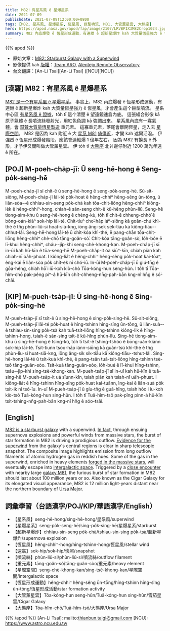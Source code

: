 ```yaml
---
title: M82：有星系風 ê 星爆星系
date: 2021-07-09
publishdate: 2021-07-09T12:00:00+0800
tags: [M82, 星系風, 星爆星系, 恆星風, 巨型噴流, M81, 大管薰星雲, 大熊座]
hero: https://apod.nasa.gov/apod/fap/image/2107/LRVBPIX3M82Crop1024.jpg
summary: M82 內底爆發 ê 恆星形成運動，有連紲 ê 超新星爆炸 kah 大質量恆星強力 ê 恆星風，才會產生這个巨型噴流。
---
```


{{% apod %}}

- 原始文章：[M82: Starburst Galaxy with a Superwind](https://apod.nasa.gov/apod/ap210709.html)
- 影像提供 kah [版權][copyright]：[Team ARO](https://astroaro.fr/en/contact-link), [Alentejo Remote Observatory](https://astroaro.fr/en/home/)
- 台文翻譯：[An-Li Tsai][An-Li Tsai] ([NCU][NCU])

## [漢羅] M82：有星系風 ê 星爆星系
[M82 是一个有星系風 ê 星爆星系][M82 is a starburst galaxy]。
事實上，M82 內底爆發 ê 恆星形成運動，有連紲 ê 超新星爆炸 kah 大質量恆星強力 ê 恆星風，才會產生這个巨型噴流。
星系中心區 [有星系風 ê 證據][Evidence for the superwind]，to̍h tī 這个清楚 ê 望遠鏡速翕內底。
這張組合影像 kā 原子氣體 ê 長噴流絲發射光，用紅色色調 kā 強調出來。
星系風內底有一寡氣體，會 [幫贊大質量恆星製造][forged in the massive stars] 重元素。
這寡重元素，落尾會離開恆星，走入去 [星際空間][intergalactic space]。
M82 是因為 kah 附近 ê 大 [星系 M81][galaxy M81] [倚傷近][close encounter]，才變 kah 遮爾活潑。
伊強烈 ê 恆星形成爆發階段，應該會連紲爆 1 億年左右。
因為 M82 有搝長 ê 外形，才予伊又閣叫做大管薰星雲。
伊 to̍h tī [大熊座][Ursa Major] 北爿邊仔附近 1200 萬光年遠 ê 所在。


## [POJ] M-poeh-cha̍p-jī: Ū seng-hē-hong ê Seng-po̍k-seng-hē
M-poeh-cha̍p-jī sī chi̍t-ê ū seng-hē-hong ê seng-po̍k-seng-hē.
Sū-si̍t-siōng, M-poeh-cha̍p-jī lāi-té po̍k-hoat ê hêng-chhiⁿ hêng-sêng ūn-tōng, ū liân-sòa--ê chhiau-sin-seng po̍k-chà kah tōa-chit-liōng hêng-chhiⁿ kiông-le̍k ê hêng-chhiⁿ-hong, chiah-ē sán-seng chit-ê kū-hêng phùn-liû.
Seng-hē tiong-sim-khu ū seng-hē-hong ê chèng-kù, to̍h tī chit-ê chheng-chhó͘ ê bōng-oán-kiàⁿ sok-hip lāi-té.
Chit-tiuⁿ cho͘-ha̍p iáⁿ-siōng kā goân-chú khì-thé ê tn̂g phùn-liû-si hoat-siā-kng, iōng âng-sek sek-tiāu kā kiông-tiāu--chhut-lâi.
Seng-hē-hong lāi-té ū chi̍t-kóa khì-thé, ē pang-chān tōa-chit-liōng hêng-chhiⁿ chè-chō tāng-goân-sò͘.
Chit-kóa tāng-goân-sò͘, lo̍h-bóe ē lī-khui hêng-chhiⁿ, cháu--ji̍p-khì seng-chè-khong-kan.
M-poeh-cha̍p-jī sī in-ūi kah hū-kīn ê tōa-seng-hē M-poeh-cha̍p-it óa siūⁿ-kīn, chiah piàn kah chiah-nī oa̍h-phoat.
I kiông-lia̍t ê hêng-chhiⁿ hêng-sêng po̍k-hoat kai-tōaⁿ, èng-kai ē liân-sòa po̍k chi̍t-ek nî chó-iū.
In-ūi M-poeh-cha̍p-jī ū giú-tn̄g ê gōa-hêng, chiah hō͘ i iū-koh kiò-chò Tōa-kóng-hun seng-hûn.
I to̍h tī Tōa-hîm-chō pak-pêng piⁿ-á hū-kīn chi̍t-chheng-nn̄g-pah-bān kng-nî hn̄g ê só͘-chāi.


## [KIP] M-pueh-tsa̍p-jī: Ū sing-hē-hong ê Sing-po̍k-sing-hē
M-pueh-tsa̍p-jī sī tsi̍t-ê ū sing-hē-hong ê sing-po̍k-sing-hē.
Sū-si̍t-siōng, M-pueh-tsa̍p-jī lāi-té po̍k-huat ê hîng-tshinn hîng-sîng ūn-tōng, ū liân-suà--ê tshiau-sin-sing po̍k-tsà kah tuā-tsit-liōng hîng-tshinn kiông-li̍k ê hîng-tshinn-hong, tsiah-ē sán-sing tsit-ê kū-hîng phùn-lîu.
Sing-hē tiong-sim-khu ū sing-hē-hong ê tsìng-kù, to̍h tī tsit-ê tshing-tshóo ê bōng-uán-kiànn sok-hip lāi-té.
Tsit-tiunn tsoo-ha̍p iánn-siōng kā guân-tsú khì-thé ê tn̂g phùn-lîu-si huat-siā-kng, iōng âng-sik sik-tiāu kā kiông-tiāu--tshut-lâi.
Sing-hē-hong lāi-té ū tsi̍t-kuá khì-thé, ē pang-tsān tuā-tsit-liōng hîng-tshinn tsè-tsō tāng-guân-sòo.
Tsit-kuá tāng-guân-sòo, lo̍h-bué ē lī-khui hîng-tshinn, tsáu--ji̍p-khì sing-tsè-khong-kan.
M-pueh-tsa̍p-jī sī in-uī kah hū-kīn ê tuā-sing-hē M-pueh-tsa̍p-it uá sīunn-kīn, tsiah piàn kah tsiah-nī ua̍h-phuat.
I kiông-lia̍t ê hîng-tshinn hîng-sîng po̍k-huat kai-tuānn, ìng-kai ē liân-suà po̍k tsi̍t-ik nî tsó-īu.
In-uī M-pueh-tsa̍p-jī ū gíu-tn̄g ê guā-hîng, tsiah hōo i īu-koh kiò-tsò Tuā-kóng-hun sing-hûn.
I to̍h tī Tuā-hîm-tsō pak-pîng pinn-á hū-kīn tsi̍t-tshing-nn̄g-pah-bān kng-nî hn̄g ê sóo-tsāi.



## [English]
[M82 is a starburst galaxy][M82 is a starburst galaxy] with a superwind.
[In fact][In fact], through ensuing supernova explosions and powerful winds from massive stars, the burst of star formation in M82 is driving a prodigious outflow.
[Evidence for the superwind][Evidence for the superwind] from the galaxy's central regions is clear in sharp telescopic snapshot.
The composite image highlights emission from long outflow filaments of atomic hydrogen gas in reddish hues.
Some of the gas in the superwind, enriched in heavy elements [forged in the massive stars][forged in the massive stars], will eventually escape into [intergalactic space][intergalactic space].
Triggered by a [close encounter][close encounter] with nearby large [galaxy M81][galaxy M81], the furious burst of star formation in M82 should last about 100 million years or so.
Also known as the Cigar Galaxy for its elongated visual appearance, M82 is 12 million light-years distant near the northern boundary of [Ursa Major][Ursa Major].





## 詞彙學習（台語漢字/POJ/KIP/華語漢字/English）


- 【星系風】seng-hē-hong/sing-hē-hong/星系風/superwind
- 【星爆星系】seng-po̍k-seng-hē/sing-po̍k-sing-hē/星爆星系/starburst
- 【超新星爆炸】chhiau-sin-seng po̍k-chà/tshiau-sin-sing po̍k-tsà/超新星爆炸/supernova explosion
- 【恆星風】hêng-chhiⁿ-hong/hîng-tshinn-hong/恆星風/stellar wind
- 【速翕】sok-hip/sok-hip/快照/snapshot
- 【噴流絲】phùn-liû-si/phùn-liû-si/噴流絲/outflow filament
- 【重元素】tāng-goân-sò͘/tāng-guân-sòo/重元素/heavy element
- 【星際空間】seng-chè-khong-kan/sing-tsè-khong-kan/星際空間/intergalactic space
- 【恆星形成運動】hêng-chhiⁿ hêng-sêng ūn-tōng/hîng-tshinn hîng-sîng ūn-tōng/恆星形成活動/star formation activity
- 【大管薰星雲】Tōa-kóng-hun seng-hûn/Tuā-kóng-hun sing-hûn/雪茄星雲/Cigar Galaxy
- 【大熊座】Tōa-hîm-chō/Tuā-hîm-tsō/大熊座/Ursa Major




{{% /apod %}}
[An-Li Tsai]: mailto:thianbun.taigi@gmail.com
[NCU]: https://www.astro.ncu.edu.tw

[copyright]: https://apod.nasa.gov/apod/fap/lib/about_apod.html#srapply

[M82 is a starburst galaxy]:http://www.messier.seds.org/m/m082.html
[In fact]:https://astroaro.fr/en/en_m81-m82/
[Evidence for the superwind]:http://chandra.harvard.edu/photo/2006/m82/
[forged in the massive stars]:https://apod.nasa.gov/apod/fap/ap050813.html
[intergalactic space]:http://arxiv.org/abs/1303.1183
[close encounter]:https://apod.nasa.gov/apod/fap/ap100324.html
[galaxy M81]:https://apod.nasa.gov/apod/fap/ap130416.html
[Ursa Major]:http://en.wikipedia.org/wiki/Ursa_Major
